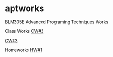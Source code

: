 # aptworks

BLM305E Advanced Programing Techniques Works

Class Works
[CW#2](https://sahinalcin.github.io/aptworks/sahincw2)

[CW#3](https://sahinalcin.github.io/aptworks/inspector.html)

Homeworks
[HW#1](https://sahinalcin.github.io/aptworks/SahinHW1)


